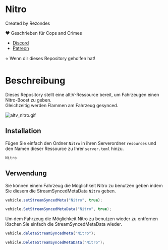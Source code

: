 # Nitro
 
Created by Rezondes

❤️ Geschrieben für Cops and Crimes <br>
- [Discord](http://discord.copsandcrimes.de/) <br>
- [Patreon](http://patreon.copsandcrimes.de/) <br>

⭐ Wenn dir dieses Repository geholfen hat!

# Beschreibung
Dieses Repository stellt eine alt:V-Ressource bereit, um Fahrzeugen einen Nitro-Boost zu geben. <br>
Gleichzeitig werden Flammen am Fahrzeug gesynced.

![altv_nitro.gif](https://drive.google.com/uc?id=1qHsxNRrt39fxpjg8B4ulVFDGBMMUFfoE&export=download)

## Installation
Fügen Sie einfach den Ordner `Nitro` in ihren Serverordner `resources` und den Namen dieser Ressource zu Ihrer `server.toml` hinzu.

```
Nitro
```

## Verwendung
Sie können einem Fahrzeug die Möglichkeit Nitro zu benutzen geben indem Sie diesem die StreamSyncedMetaData `Nitro` geben.
```js
vehicle.setStreamSyncedMeta("Nitro", true);
```
```C#
vehicle.SetStreamSyncedMetaData("Nitro", true);
```

Um dem Fahrzeug die Möglichkeit Nitro zu benutzen wieder zu entfernen löschen Sie einfach die StreamSyncedMetaData wieder.

```js
vehicle.deleteStreamSyncedMeta("Nitro");
```
```C#
vehicle.DeleteStreamSyncedMetaData("Nitro");
```